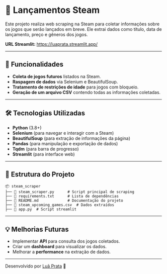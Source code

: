 # 🚀 Lançamentos Steam

Este projeto realiza web scraping na Steam para coletar informações sobre os jogos que serão lançados em breve. Ele extrai dados como título, data de lançamento, preço e gêneros dos jogos.

**URL Streamlit:**  https://luaprata.streamlit.app/

---

## 📌 Funcionalidades
- **Coleta de jogos futuros** listados na Steam.
- **Raspagem de dados** via Selenium e BeautifulSoup.
- **Tratamento de restrições de idade** para jogos com bloqueio.
- **Geração de um arquivo CSV** contendo todas as informações coletadas.

---

## 🛠️ Tecnologias Utilizadas

- **Python** (3.8+)
- **Selenium** (para navegar e interagir com a Steam)
- **BeautifulSoup** (para extração de informações da página)
- **Pandas** (para manipulação e exportação de dados)
- **Tqdm** (para barra de progresso)
- **Streamlit** (para interface web)

---

## 📂 Estrutura do Projeto
```
📦 steam_scraper
├── 📜 steam_scraper.py      # Script principal de scraping
├── 📜 requirements.txt      # Lista de dependências
├── 📜 README.md             # Documentação do projeto
├── 📜 steam_upcoming_games.csv  # Dados extraídos
├── 📜 app.py  # Script streamlit

```

---

## 💡 Melhorias Futuras
- Implementar **API** para consulta dos jogos coletados.
- Criar um **dashboard** para visualizar os dados.
- Melhorar a **performance** na extração de dados.

---


Desenvolvido por [Luã Prata](https://github.com/luaprata) 🚀

